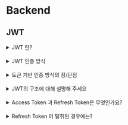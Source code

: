 # Backend

## JWT

<details>

<summary>JWT 란?</summary>
<p>

JWT 는 Json Web Token 의 약자로, 인증에 필요한 정보를 암호화시킨 토큰입니다.

토큰 기반 인증에 사용되며, Claim 형식으로 토큰 자체에 사용자의 정보가 들어있는 것이 특징입니다

</details>

<br>

<details>

<summary>JWT 인증 방식</summary>
<p>

1. 사용자가 로그인 시 올바른 사용자임을 확인하고 Access Token(JWT) 발급

2. 클라이언트는 전달받은 토큰을 저장해 두고(static or local), 인증이 필요한 요청마다 토큰을 HTTP 헤더에 담아 보냄

3. 서버에서는 토큰을 Base64 Decoding -> 서명(Signature) 확인, expire 확인 등을 통하여 올바른 토큰인지 확인하는 과정(인증) 을 거침

4. 인증이 완료되면 서버는 요청에 응답

</details>

<br>

<details>

<summary>토큰 기반 인증 방식의 장/단점</summary>
<p>

## 장점

- Access Token 을 발급해 준 후, 요청이 들어오면 검증만 해주면 됨
  - 추가 저장소가 필요 없으므로 stateless
- 쿠키를 사용함으로 인해 발생하는 취약점 사라짐(쿠키 탈취 등)
- 확장에 용이함 (stateless)

## 단점

- 이미 발급된 토큰을 되돌릴 수 없음. 한번 발급되면 유효기간이 완료될 때까지는 계속 사용이 가능
- 길이가 길어서 인증이 필요한 요청이 많아지면, 서버의 자원 낭비가 발생

</details>

<br>

<details>

<summary>JWT의 구조에 대해 설명해 주세요</summary>
<p>

### JWT 의 구조는 총 세 부분으로 나눠집니다.

헤더(header), 페이로드(payload), 시그니처(signature)

- header: signature 의 해싱 알고리즘, 토큰의 type 이 포함되어 있습니다
- payload: 사용자의 claim 이 포함되어 있습니다. 총 3가지 종류의 claim 이 존재합니다. (registered claim, private claim, public claim)
- signature: 토큰의 유효성을 검증하는 데에 사용되며, 각각의 header, payload 를 BASE64 인코딩한 값을 합쳐서 header 의 비밀키 + 해싱 알고리즘으로 해쉬 하여 생성되며, 이 생성된 해쉬를 다시 BASE64 인코딩 한 값 

</details>

<br>

<details>

<summary>Access Token 과 Refresh Token은 무엇인가요?</summary>
<p>

- Access Token 은 특정 권한을 얻기 위하여 사용하는 토큰이며, Refresh Token 은 해당 토큰을 재발급 받기 위한 토큰입니다
- JWT 는 stateless 하기 때문에, 서버 측에서 이 토큰을 갖고 있는 클라이언트가 정말 클라이언트 본인이 맞는지 확인할 수 없기 때문에 사용합니다
  - 로그인 성공 시 두 토큰을 서버로부터 받아서 클라이언트에 저장
  - Access Token으로 요청을 보내다가, 유효 기간이 만료되면 `UnAuthorized` -> invalid token 임을 알 수 있음
  - 헤더에 Access Token 대신 Refresh Token 을 넣어 재 요청
  - 응답 쿼리 헤더에 새로운 Access Token 을 넣어 응답
  - Refresh Token 도 만료되었다면, `UnAuthorized` -> 재 로그인

</details>

<br>

<details>

<summary>Refresh Token 이 탈취된 경우에는?</summary>
<p>

- 데이터베이스에 사용자에 1대1 매핑되는 Access Token, Refresh Token 쌍을 저장
- 정상적인 사용자는 Access Token 으로 접근하며, 서버 측에서 데이터베이스에 저장된 Access Toekn과 비교하여 검증
- 공격자는 탈취한 Refresh Token 으로 새로 Access Token 생성, 하지만 데이터베이스에 저장된 Access Token 과 공격자로부터 받은 Access Token 이 다른 것임을 확인
- 데이터베이스에 Access Token 이 만료되지 않은 경우, 굳이 Access Token 을 새로 생성할 이유가 없는 경우 서버는 Refresh Token이 탈취되었다고 보고, 다시 재 로그인하도록 함
  - 서버는 토큰을 NoSQL 같은 데이터베이스에 저장하여 관리할 필요가 있음
  - 클라이언트는 http-only 속성이 부여된 쿠키에 저장

</details>

<br>